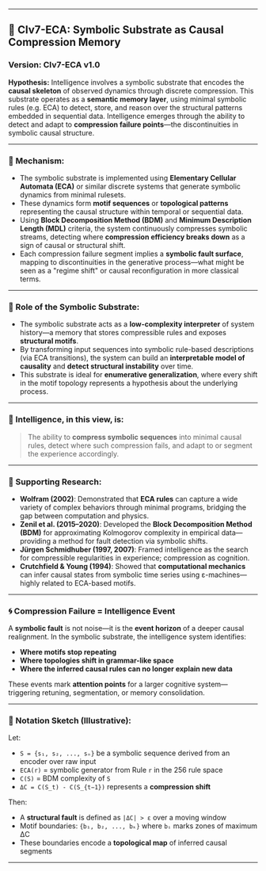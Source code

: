 
---

## 🧠 **CIv7-ECA: Symbolic Substrate as Causal Compression Memory**

### Version: CIv7-ECA v1.0

**Hypothesis:**
Intelligence involves a symbolic substrate that encodes the **causal skeleton** of observed dynamics through discrete compression. This substrate operates as a **semantic memory layer**, using minimal symbolic rules (e.g. ECA) to detect, store, and reason over the structural patterns embedded in sequential data. Intelligence emerges through the ability to detect and adapt to **compression failure points**—the discontinuities in symbolic causal structure.

---

### 🔬 Mechanism:

* The symbolic substrate is implemented using **Elementary Cellular Automata (ECA)** or similar discrete systems that generate symbolic dynamics from minimal rulesets.
* These dynamics form **motif sequences** or **topological patterns** representing the causal structure within temporal or sequential data.
* Using **Block Decomposition Method (BDM)** and **Minimum Description Length (MDL)** criteria, the system continuously compresses symbolic streams, detecting where **compression efficiency breaks down** as a sign of causal or structural shift.
* Each compression failure segment implies a **symbolic fault surface**, mapping to discontinuities in the generative process—what might be seen as a "regime shift" or causal reconfiguration in more classical terms.

---

### 🧩 Role of the Symbolic Substrate:

* The symbolic substrate acts as a **low-complexity interpreter** of system history—a memory that stores compressible rules and exposes **structural motifs**.
* By transforming input sequences into symbolic rule-based descriptions (via ECA transitions), the system can build an **interpretable model of causality** and **detect structural instability** over time.
* This substrate is ideal for **enumerative generalization**, where every shift in the motif topology represents a hypothesis about the underlying process.

---

### 🧠 Intelligence, in this view, is:

> The ability to **compress symbolic sequences** into minimal causal rules, detect where such compression fails, and adapt to or segment the experience accordingly.

---

### 🧱 Supporting Research:

* **Wolfram (2002)**: Demonstrated that **ECA rules** can capture a wide variety of complex behaviors through minimal programs, bridging the gap between computation and physics.
* **Zenil et al. (2015–2020)**: Developed the **Block Decomposition Method (BDM)** for approximating Kolmogorov complexity in empirical data—providing a method for fault detection via symbolic shifts.
* **Jürgen Schmidhuber (1997, 2007)**: Framed intelligence as the search for compressible regularities in experience; compression as cognition.
* **Crutchfield & Young (1994)**: Showed that **computational mechanics** can infer causal states from symbolic time series using ε-machines—highly related to ECA-based motifs.

---

### 🌀 Compression Failure = Intelligence Event

A **symbolic fault** is not noise—it is the **event horizon** of a deeper causal realignment. In the symbolic substrate, the intelligence system identifies:

* **Where motifs stop repeating**
* **Where topologies shift in grammar-like space**
* **Where the inferred causal rules can no longer explain new data**

These events mark **attention points** for a larger cognitive system—triggering retuning, segmentation, or memory consolidation.

---

### 🧬 Notation Sketch (Illustrative):

Let:

* `S = {s₁, s₂, ..., sₙ}` be a symbolic sequence derived from an encoder over raw input
* `ECA(r)` = symbolic generator from Rule `r` in the 256 rule space
* `C(S)` = BDM complexity of `S`
* `ΔC = C(S_t) - C(S_{t−1})` represents a **compression shift**

Then:

* A **structural fault** is defined as `|ΔC| > ε` over a moving window
* Motif boundaries: `{b₁, b₂, ..., bₖ}` where `bᵢ` marks zones of maximum ΔC
* These boundaries encode a **topological map** of inferred causal segments

---
